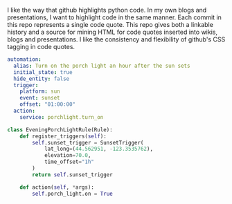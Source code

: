 I like the way that github highlights python code. In my own blogs and presentations,
I want to highlight code in the same manner. Each commit in this repo represents a single
code quote. This repo gives both a linkable history and a source for mining HTML for code
quotes inserted into wikis, blogs and presentations. I like the consistency and flexibility
of github's CSS tagging in code quotes.


```yaml
automation:
  alias: Turn on the porch light an hour after the sun sets
  initial_state: true
  hide_entity: false
  trigger:
    platform: sun
    event: sunset
    offset: "01:00:00"  
  action:
    service: porchlight.turn_on

```

```python
class EveningPorchLightRule(Rule):
    def register_triggers(self):
        self.sunset_trigger = SunsetTrigger(
            lat_long=(44.562951, -123.3535762),
            elevation=70.0,
            time_offset="1h"
        )
        return self.sunset_trigger

    def action(self, *args):
        self.porch_light.on = True

```
